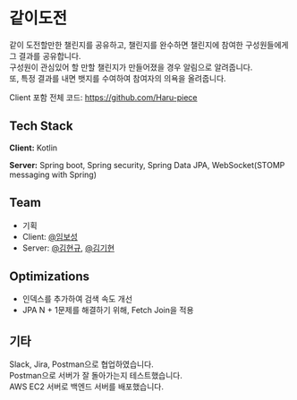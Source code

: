 # 같이도전

같이 도전할만한 챌린지를 공유하고, 챌린지를 완수하면 챌린지에 참여한 구성원들에게 그
결과를 공유합니다.  
구성원이 관심있어 할 만할 챌린지가 만들어졌을 경우 알림으로 알려줍니다.   
또, 특정 결과를 내면 뱃지를 수여하여 참여자의 의욕을 올려줍니다.

Client 포함 전체 코드: https://github.com/Haru-piece




## Tech Stack

**Client:** Kotlin

**Server:** Spring boot, Spring security, Spring Data JPA, WebSocket(STOMP messaging with Spring)


## Team

- 기획
- Client: [@임보성](https://www.github.com/octokatherine)
- Server: [@김현규](https://www.github.com/kimm240), [@김기현](https://www.github.com/octokatherine)

## Optimizations

- 인덱스를 추가하여 검색 속도 개선   
- JPA N + 1문제를 해결하기 위해, Fetch Join을 적용 

## 기타

 Slack, Jira, Postman으로 협업하였습니다.    
 Postman으로 서버가 잘 돌아가는지 테스트했습니다.    
 AWS EC2 서버로 백엔드 서버를 배포했습니다.
